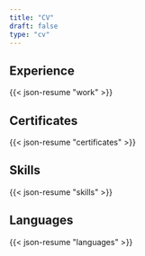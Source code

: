 ```yaml
---
title: "CV"
draft: false
type: "cv"
---
```


## Experience

{{< json-resume "work" >}}

## Certificates

{{< json-resume "certificates" >}}

## Skills

{{< json-resume "skills" >}}

## Languages

{{< json-resume "languages" >}}
